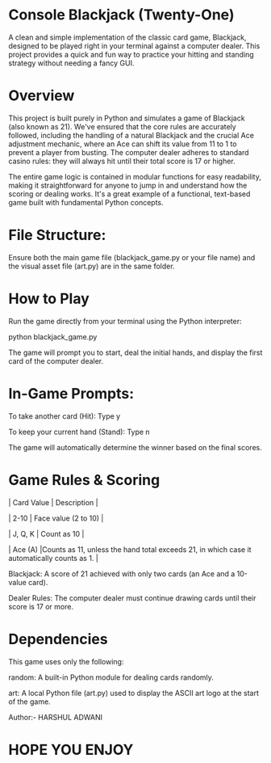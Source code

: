 # Console Blackjack (Twenty-One)
A clean and simple implementation of the classic card game, Blackjack, designed to be played right in your terminal against a computer dealer. This project provides a quick and fun way to practice your hitting and standing strategy without needing a fancy GUI.

# Overview
This project is built purely in Python and simulates a game of Blackjack (also known as 21). We've ensured that the core rules are accurately followed, including the handling of a natural Blackjack and the crucial Ace adjustment mechanic, where an Ace can shift its value from 11 to 1 to prevent a player from busting. The computer dealer adheres to standard casino rules: they will always hit until their total score is 17 or higher.

The entire game logic is contained in modular functions for easy readability, making it straightforward for anyone to jump in and understand how the scoring or dealing works. It's a great example of a functional, text-based game built with fundamental Python concepts.

# File Structure:
Ensure both the main game file (blackjack_game.py or your file name) and the visual asset file (art.py) are in the same folder.

# How to Play
Run the game directly from your terminal using the Python interpreter:

python blackjack_game.py


The game will prompt you to start, deal the initial hands, and display the first card of the computer dealer.

# In-Game Prompts:
To take another card (Hit): Type y

To keep your current hand (Stand): Type n

The game will automatically determine the winner based on the final scores.

# Game Rules & Scoring
| Card Value | Description |

| 2-10 | Face value (2 to 10) |

| J, Q, K | Count as 10 |

| Ace (A) |Counts as 11, unless the hand total exceeds 21, in which case it automatically counts as 1. |

Blackjack: A score of 21 achieved with only two cards (an Ace and a 10-value card).

Dealer Rules: The computer dealer must continue drawing cards until their score is 17 or more.

# Dependencies
This game uses only the following:

random: A built-in Python module for dealing cards randomly.

art: A local Python file (art.py) used to display the ASCII art logo at the start of the game.

Author:- HARSHUL ADWANI
# HOPE YOU ENJOY 
